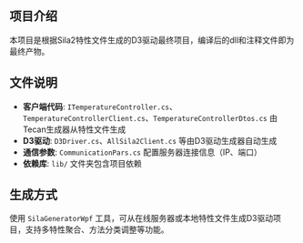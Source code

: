 ## 项目介绍
本项目是根据Sila2特性文件生成的D3驱动最终项目，编译后的dll和注释文件即为最终产物。

## 文件说明
- **客户端代码**: `ITemperatureController.cs`、`TemperatureControllerClient.cs`、`TemperatureControllerDtos.cs` 由Tecan生成器从特性文件生成
- **D3驱动**: `D3Driver.cs`、`AllSila2Client.cs` 等由D3驱动生成器自动生成
- **通信参数**: `CommunicationPars.cs` 配置服务器连接信息（IP、端口）
- **依赖库**: `lib/` 文件夹包含项目依赖

## 生成方式
使用 `SilaGeneratorWpf` 工具，可从在线服务器或本地特性文件生成D3驱动项目，支持多特性聚合、方法分类调整等功能。